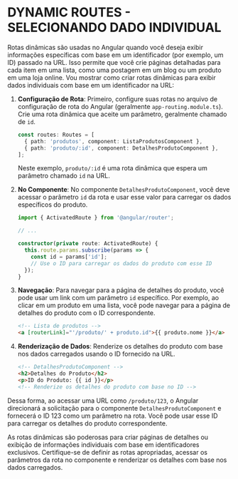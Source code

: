 # DYNAMIC ROUTES - SELECIONANDO DADO INDIVIDUAL
Rotas dinâmicas são usadas no Angular quando você deseja exibir informações específicas com base em um identificador (por exemplo, um ID) passado na URL. Isso permite que você crie páginas detalhadas para cada item em uma lista, como uma postagem em um blog ou um produto em uma loja online. Vou mostrar como criar rotas dinâmicas para exibir dados individuais com base em um identificador na URL:

1. **Configuração de Rota**:
   Primeiro, configure suas rotas no arquivo de configuração de rota do Angular (geralmente `app-routing.module.ts`). Crie uma rota dinâmica que aceite um parâmetro, geralmente chamado de `id`.

   ```typescript
   const routes: Routes = [
     { path: 'produtos', component: ListaProdutosComponent },
     { path: 'produto/:id', component: DetalhesProdutoComponent },
   ];
   ```

   Neste exemplo, `produto/:id` é uma rota dinâmica que espera um parâmetro chamado `id` na URL.

2. **No Componente**:
   No componente `DetalhesProdutoComponent`, você deve acessar o parâmetro `id` da rota e usar esse valor para carregar os dados específicos do produto.

   ```typescript
   import { ActivatedRoute } from '@angular/router';

   // ...

   constructor(private route: ActivatedRoute) {
     this.route.params.subscribe(params => {
       const id = params['id'];
       // Use o ID para carregar os dados do produto com esse ID
     });
   }
   ```

3. **Navegação**:
   Para navegar para a página de detalhes do produto, você pode usar um link com um parâmetro `id` específico. Por exemplo, ao clicar em um produto em uma lista, você pode navegar para a página de detalhes do produto com o ID correspondente.

   ```html
   <!-- Lista de produtos -->
   <a [routerLink]="'/produto/' + produto.id">{{ produto.nome }}</a>
   ```

4. **Renderização de Dados**:
   Renderize os detalhes do produto com base nos dados carregados usando o ID fornecido na URL.

   ```html
   <!-- DetalhesProdutoComponent -->
   <h2>Detalhes do Produto</h2>
   <p>ID do Produto: {{ id }}</p>
   <!-- Renderize os detalhes do produto com base no ID -->
   ```

Dessa forma, ao acessar uma URL como `/produto/123`, o Angular direcionará a solicitação para o componente `DetalhesProdutoComponent` e fornecerá o ID 123 como um parâmetro na rota. Você pode usar esse ID para carregar os detalhes do produto correspondente.

As rotas dinâmicas são poderosas para criar páginas de detalhes ou exibição de informações individuais com base em identificadores exclusivos. Certifique-se de definir as rotas apropriadas, acessar os parâmetros da rota no componente e renderizar os detalhes com base nos dados carregados.